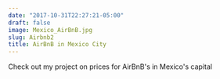 ```yaml
---
date: "2017-10-31T22:27:21-05:00"
draft: false
image: Mexico_AirBnB.jpg
slug: Airbnb2
title: AirBnB in Mexico City
---
```


Check out my project on prices for AirBnB's in Mexico's capital